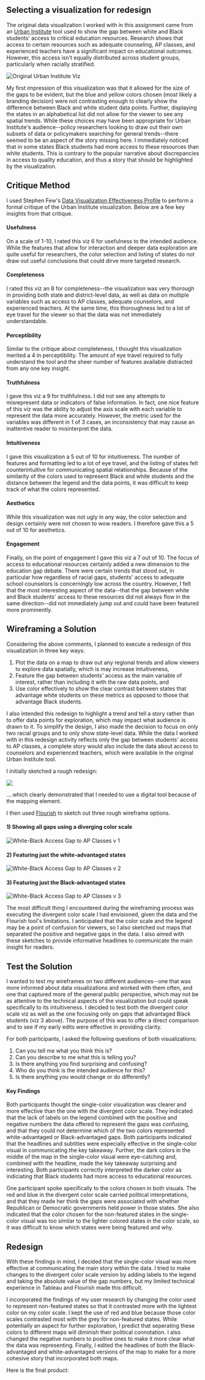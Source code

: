 ## Selecting a visualization for redesign

The original data visualization I worked with in this assignment came from an [Urban Institute](https://apps.urban.org/features/education-equity-tool/) tool used to show the gap between white and Black students' access to critical education resources. Research shows that access to certain resources such as adequate counseling, AP classes, and experienced teachers have a significant impact on educational outcomes. However, this access isn't equally distributed across student groups, particularly when racially stratified. 



![Original Urban Institute Viz](/UrbanDataViz2.PNG) 





My first impression of this visualization was that it allowed for the size of the gaps to be evident, but the blue and yellow colors chosen (most likely a branding decision) were not contrasting enough to clearly show the difference between Black and white student data points. Further, displaying the states in an alphabetical list did not allow for the viewer to see any spatial trends. While these choices may have been appropriate for Urban Institute's audience--policy researchers looking to draw out their own subsets of data or policymakers searching for general trends--there seemed to be an aspect of the story missing here. I immediately noticed that in some states Black students had more access to these resources than white students. This is contrary to the popular narrative about discrepancies in access to quality education, and thus a story that should be highlighted by the visualization.

## Critique Method

I used Stephen Few's [Data Visualization Effectiveness Profile](http://www.perceptualedge.com/articles/visual_business_intelligence/data_visualization_effectiveness_profile.pdf) to perform a formal critique of the Urban Institute visualization. Below are a few key insights from that critique.

#### Usefulness
On a scale of 1-10, I rated this viz 6 for usefulness to the intended audience. While the features that allow for interaction and deeper data exploration are quite useful for researchers, the color selection and listing of states do not draw out useful conclusions that could dirve more targeted research. 

#### Completeness
I rated this viz an 8 for completeness--the visualization was very thorough in providing both state and district-level data, as well as data on multiple variables such as access to AP classes, adequate counselors, and experienced teachers. At the same time, this thoroughness led to a lot of eye travel for the viewer so that the data was not immediately understandable.

#### Perceptibility
Similar to the critique about completeness, I thought this visualization merited a 4 in perceptibility. The amount of eye travel required to fully understand the tool and the sheer number of features available distracted from any one key insight. 

#### Truthfulness
I gave this viz a 9 for truthfulness. I did not see any attempts to misrepresent data or indicators of false information. In fact, one nice feature of this viz was the ability to adjust the axis scale with each variable to represent the data more accurately. However, the metric used for the variables was different in 1 of 3 cases, an inconsistency that may cause an inattentive reader to misinterpret the data.

#### Intuitiveness
I gave this visualization a 5 out of 10 for intuitiveness. The number of features and formatting led to a lot of eye travel, and the listing of states felt counterintuitive for communicating spatial relationships. Because of the similarity of the colors used to represent Black and white students and the distance between the legend and the data points, it was difficult to keep track of what the colors represented.

#### Aesthetics
While this visualization was not ugly in any way, the color selection and design certainly were not chosen to wow readers. I therefore gave this a 5 out of 10 for aesthetics.

#### Engagement
Finally, on the point of engagement I gave this viz a 7 out of 10. The focus of access to educational resources certainly added a new dimension to the education gap debate. There were certain trends that stood out, in particular how regardless of racial gaps, students' access to adequate school counselors is concerningly low across the country. However, I felt that the most interesting aspect of the data--that the gap between white and Black students' access to these resources did not always flow in the same direction--did not immediately jump out and could have been featured more prominently.

## Wireframing a Solution

Considering the above comments, I planned to execute a redesign of this visualization in three key ways:
1) Plot the data on a map to draw out any regional trends and allow viewers to explore data spatially, which is may increase intuitiveness,
2) Feature the gap between students' access as the main variable of interest, rather than including it with the raw data points, and
3) Use color effectively to show the clear contrast between states that advantage white students on these metrics as opposed to those that advantage Black students.

I also intended this redesign to highlight a trend and tell a story rather than to offer data points for exploration, which may impact what audience is drawn to it. To simplify the design, I also made the decision to focus on only two racial groups and to only show state-level data. While the data I worked with in this redesign activity reflects only the gap between students' access to AP classes, a complete story would also include the data about access to counselors and experienced teachers, which were available in the original Urban Institute tool.

I initially sketched a rough redesign:

![](/Sketch1.PNG)


....which clearly demonstrated that I needed to use a digital tool because of the mapping element. 


I then used [Flourish](https://flourish.studio/) to sketch out three rough wireframe options. 

#### 1) Showing all gaps using a diverging color scale


![White-Black Access Gap to AP Classes v 1](https://user-images.githubusercontent.com/81482638/152626377-43900ed9-8b22-439a-aaef-f41a5da3df31.png)



#### 2) Featuring just the white-advantaged states


![White-Black Access Gap to AP Classes v 2](https://user-images.githubusercontent.com/81482638/152626385-85d8070b-21a2-4ee2-85cf-8ecc68dd6f5e.png)



#### 3) Featuring just the Black-advantaged states


![White-Black Access Gap to AP Classes v 3](https://user-images.githubusercontent.com/81482638/152626386-322a0250-2051-4403-98f1-98d07f4d975b.png)


The most difficult thing I encountered during the wireframing process was executing the divergent color scale I had envisioned, given the data and the Flourish tool's limitations. I anticipated that the color scale and the legend may be a point of confusion for viewers, so I also sketched out maps that separated the positive and negative gaps in the data. I also aimed with these sketches to provide informative headlines to communicate the main insight for readers.

## Test the Solution

I wanted to test my wireframes on two different audiences--one that was more informed about data visualizations and worked with them often, and one that captured more of the general public perspective, which may not be as attentive to the technical aspects of the visualization but could speak specifically to its intuitiveness. I decided to test both the divergent color scale viz as well as the one focusing only on gaps that advantaged Black students (viz 3 above). The purpose of this was to offer a direct comparison and to see if my early edits were effective in providing clarity. 

For both participants, I asked the following questions of both visualizations:

1) Can you tell me what you think this is?
2) Can you describe to me what this is telling you?
3) Is there anything you find surprising and confusing?
4) Who do you think is the intended audience for this?
5) Is there anything you would change or do differently?

#### Key Findings

Both participants thought the single-color visualization was clearer and more effective than the one with the divergent color scale. They indicated that the lack of labels on the legend combined with the positive and negative numbers the data offered to represent the gaps was confusing, and that they could not determine which of the two colors represented white-advantaged or Black-advantaged gaps. Both participants indicated that the headlines and subtitles were especially effective in the single-color visual in communicating the key takeaway. Further, the dark colors in the middle of the map in the single-color visual were eye-catching and, combined with the headline, made the key takeaway surprising and interesting. Both participants correctly interpreted the darker color as indiciating that Black students had more access to educational resources.

One participant spoke specifically to the colors chosen in both visuals. The red and blue in the divergent color scale carried political interpretations, and that they made her think the gaps were associated with whether Republican or Democratic governments held power in those states. She also indicated that the color chosen for the non-featured states in the single-color visual was too similar to the lighter colored states in the color scale, so it was difficult to know which states were being featured and why. 

## Redesign

With these findings in mind, I decided that the single-color visual was more effective at communicating the main story within the data. I tried to make changes to the divergent color scale version by adding labels to the legend and taking the absolute value of the gap numbers, but my limited technical experience in Tableau and Flourish made this difficult. 

I incorporated the findings of my user research by changing the color used to represent non-featured states so that it contrasted more with the lightest color on my color scale. I kept the use of red and blue because those color scales contrasted most with the grey for non-featured states. While potentially an aspect for further exploration, I predict that seperating these colors to different maps will diminish their political connotation. I also changed the negative numbers to positive ones to make it more clear what the data was representing. Finally, I edited the headlines of both the Black-advantaged and white-advantaged versions of the map to make for a more cohesive story that incorporated both maps.

Here is the final product:

<div class="flourish-embed flourish-map" data-src="visualisation/8594715"><script src="https://public.flourish.studio/resources/embed.js"></script></div>


<div class="flourish-embed flourish-map" data-src="visualisation/8595702"><script src="https://public.flourish.studio/resources/embed.js"></script></div>
